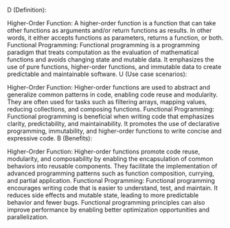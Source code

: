 D (Definition):

Higher-Order Function: A higher-order function is a function that can take other functions as arguments and/or return functions as results. In other words, it either accepts functions as parameters, returns a function, or both.
Functional Programming: Functional programming is a programming paradigm that treats computation as the evaluation of mathematical functions and avoids changing state and mutable data. It emphasizes the use of pure functions, higher-order functions, and immutable data to create predictable and maintainable software.
U (Use case scenarios):

Higher-Order Function: Higher-order functions are used to abstract and generalize common patterns in code, enabling code reuse and modularity. They are often used for tasks such as filtering arrays, mapping values, reducing collections, and composing functions.
Functional Programming: Functional programming is beneficial when writing code that emphasizes clarity, predictability, and maintainability. It promotes the use of declarative programming, immutability, and higher-order functions to write concise and expressive code.
B (Benefits):

Higher-Order Function: Higher-order functions promote code reuse, modularity, and composability by enabling the encapsulation of common behaviors into reusable components. They facilitate the implementation of advanced programming patterns such as function composition, currying, and partial application.
Functional Programming: Functional programming encourages writing code that is easier to understand, test, and maintain. It reduces side effects and mutable state, leading to more predictable behavior and fewer bugs. Functional programming principles can also improve performance by enabling better optimization opportunities and parallelization.
